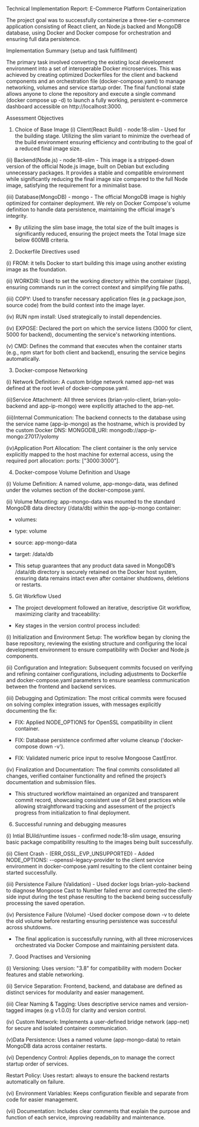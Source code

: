 Technical Implementation Report: E-Commerce Platform Containerization

The project goal was to successfully containerize a three-tier e-commerce application consisting of React client, an Node.js backed and MongoDB database, using Docker and Docker compose for orchestration and ensuring full data persistence.

Implementation Summary (setup and task fullfillment)

 The primary task involved converting the existing local development environment into a set of interoperable Docker microservices. This was achieved by creating optimized Dockerfiles for the client and backend components and an orchestration file (docker-compose.yaml) to manage networking, volumes and service startup order.
The final functional state allows anyone to clone the repository and execute a single command (docker compose up -d) to launch a fully working, persistent e-commerce dashboard accessible on http://localhost:3000.

Assessment Objectives

1. Choice of Base Image
(i) Client(React Build) - node:18-slim - Used for the building stage. Utilizing the slim variant to minimize the overhead of the build environment ensuring efficiency and contributing to the goal of a reduced final image size.

(ii) Backend(Node.js) - node:18-slim - This image is a stripped-down version of the official Node.js image, built on Debian but excluding unnecessary packages. It provides a stable and compatible environment while significantly reducing the final image size compared to the full Node image, satisfying the requirement for a minimalist base.

(iii) Database(MongoDB) - mongo - The official MongoDB image is highly optimized for container deployment. We rely on Docker Compose's volume definition to handle data persistence, maintaining the official image's integrity.

- By utilizing the slim base image, the total size of the built images is significantly reduced, ensuring the project meets the Total Image size below 600MB criteria.


2. Dockerfile Directives used

(i) FROM: it tells Docker to start building this image using another existing image as the foundation.

(ii) WORKDIR: Used to set the working directory within the container (/app), ensuring commands run in the correct context and simplifying file paths.

(iii) COPY: Used to transfer necessary application files (e.g package.json, source code) from the build context into the image layer.

(iv) RUN npm install: Used strategically to install dependencies. 

(iv) EXPOSE: Declared the port on which the service listens (3000 for client, 5000 for backend), documenting the service's networking intentions.

(v) CMD: Defines the command that executes when the container starts (e.g., npm start for both client and backend), ensuring the service begins automatically.


3. Docker-compose Networking

(i) Network Definition: A custom bridge network named app-net was defined at the root level of docker-compose.yaml.

(ii)Service Attachment: All three services (brian-yolo-client, brian-yolo-backend and app-ip-mongo) were explicitly attached to the app-net.

(iii)Internal Communication: The backend connects to the database using the service name (app-ip-mongo) as the hostname, which is provided by the custom Docker DNS:
MONGODB_URI: mongodb://app-ip-mongo:27017/yolomy

(iv)Application Port Allocation: The client container is the only service explicitly mapped to the host machine for external access, using the required port allocation: ports: ["3000:3000"].


4. Docker-compose Volume Definition and Usage

(i) Volume Definition: A named volume, app-mongo-data, was defined under the volumes section of the docker-compose.yaml.

(ii) Volume Mounting: app-mongo-data was mounted to the standard MongoDB data directory (/data/db) within the app-ip-mongo container:

 - volumes:
  - type: volume
  - source: app-mongo-data
  - target: /data/db


 - This setup guarantees that any product data saved in MongoDB’s /data/db directory is securely retained on the Docker host system, ensuring data remains intact even after container shutdowns, deletions or restarts.

5. Git Workflow Used
- The project development followed an iterative, descriptive Git workflow, maximizing clarity and traceability:

- Key stages in the version control process included:

(i) Initialization and Environment Setup:
The workflow began by cloning the base repository, reviewing the existing structure and configuring the local development environment to ensure compatibility with Docker and Node.js components.

(ii) Configuration and Integration:
Subsequent commits focused on verifying and refining container configurations, including adjustments to Dockerfile and docker-compose.yaml parameters to ensure seamless communication between the frontend and backend services.

(iii) Debugging and Optimization:
The most critical commits were focused on solving complex integration issues, with messages explicitly documenting the fix:
- FIX: Applied NODE_OPTIONS for OpenSSL compatibility in client container.

- FIX: Database persistence confirmed after volume cleanup ('docker-compose down -v').

- FIX: Validated numeric price input to resolve Mongoose CastError.

(iv) Finalization and Documentation:
The final commits consolidated all changes, verified container functionality and refined the project’s documentation and submission files. 

- This structured workflow maintained an organized and transparent commit record, showcasing consistent use of Git best practices while allowing straightforward tracking and assessment of the project’s progress from initialization to final deployment.

6. Successful running and debugging measures

 (i) Intial BUild/runtime issues - confirmed node:18-slim usage, ensuring basic package compatibility  resulting to the images being built successfully.

 (ii) Client Crash - (ERR_OSSL_EVP_UNSUPPORTED) - Added NODE_OPTIONS: --openssl-legacy-provider to the client service environment in docker-compose.yaml resulting to the client container being started successfully.

 (iii) Persistence Failure (Validation) - Used docker logs brian-yolo-backend to diagnose Mongoose Cast to Number failed error and corrected the client-side input during the test phase resulting to the backend being successfully processing the saved operation.

 (iv) Persistence Failure (Volume) -Used docker compose down -v to delete the old volume before restarting ensuring persistence was successful across shutdowns.

  - The final  application is successfully running, with all three microservices orchestrated via Docker Compose and maintaining persistent data.

  7. Good Practises and Versioning

(i) Versioning: Uses version: "3.8" for compatibility with modern Docker features and stable networking.

(ii) Service Separation: Frontend, backend, and database are defined as distinct services for modularity and easier management.

(iii) Clear Naming & Tagging: Uses descriptive service names and version-tagged images (e.g v1.0.0) for clarity and version control.

(iv) Custom Network: Implements a user-defined bridge network (app-net) for secure and isolated container communication.

(v)Data Persistence: Uses a named volume (app-mongo-data) to retain MongoDB data across container restarts.

(vi) Dependency Control: Applies depends_on to manage the correct startup order of services.

Restart Policy: Uses restart: always to ensure the backend restarts automatically on failure.

(vi) Environment Variables: Keeps configuration flexible and separate from code for easier management.

(vii) Documentation: Includes clear comments that explain the purpose and function of each service, improving readability and maintenance.

